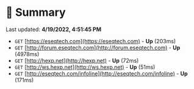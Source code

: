 # 📖 Summary
Last updated: **4/19/2022, 4:51:45 PM**

- `GET` [https://eseqtech.com](https://eseqtech.com) - **Up** (203ms)
- `GET` [http://forum.eseqtech.com](http://forum.eseqtech.com) - **Up** (4978ms)
- `GET` [http://hexp.net](http://hexp.net) - **Up** (72ms)
- `GET` [http://ws.hexp.net](http://ws.hexp.net) - **Up** (51ms)
- `GET` [http://eseqtech.com/infoline](http://eseqtech.com/infoline) - **Up** (171ms)
